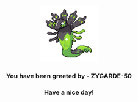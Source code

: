 <p align="center">
            <img src="https://raw.githubusercontent.com/PokeAPI/sprites/master/sprites/pokemon/718.png" width="150" height="150">
          </p>
          <h3 align="center">You have been greeted by - <b>ZYGARDE-50</b></h3>
          <h3 align="center">Have a nice day!</h3>
